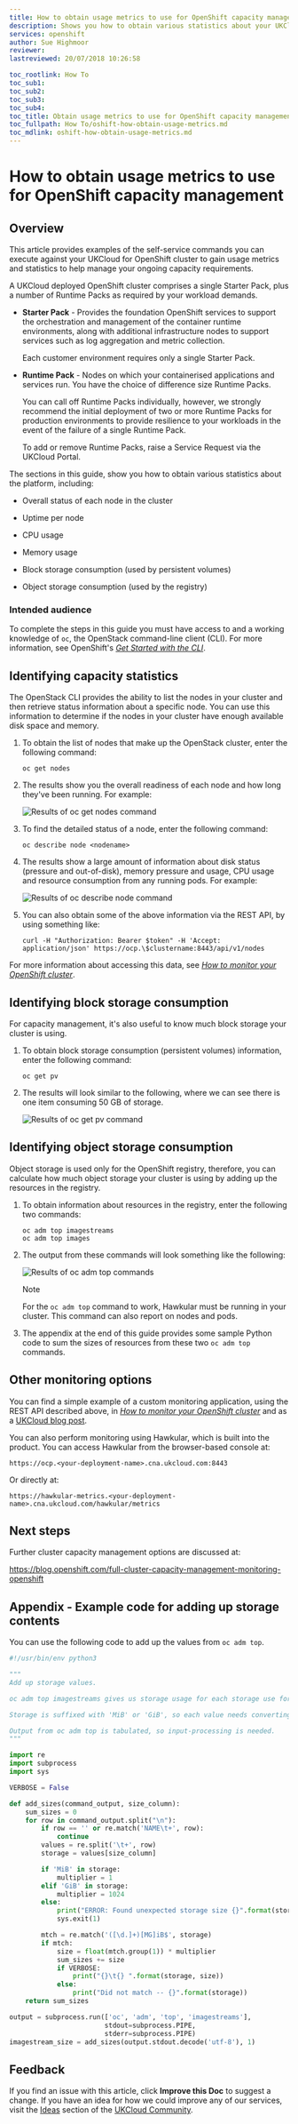 ```yaml
---
title: How to obtain usage metrics to use for OpenShift capacity management | UKCloud Ltd
description: Shows you how to obtain various statistics about your UKCloud for OpenShift cluster that you can use to help with capacity management
services: openshift
author: Sue Highmoor
reviewer:
lastreviewed: 20/07/2018 10:26:58

toc_rootlink: How To
toc_sub1:
toc_sub2:
toc_sub3:
toc_sub4:
toc_title: Obtain usage metrics to use for OpenShift capacity management
toc_fullpath: How To/oshift-how-obtain-usage-metrics.md
toc_mdlink: oshift-how-obtain-usage-metrics.md
---
```


# How to obtain usage metrics to use for OpenShift capacity management

## Overview

This article provides examples of the self-service commands you can execute against your UKCloud for OpenShift cluster to gain usage metrics and statistics to help manage your ongoing capacity requirements.

A UKCloud deployed OpenShift cluster comprises a single Starter Pack, plus a number of Runtime Packs as required by your workload demands.

- **Starter Pack** - Provides the foundation OpenShift services to support the orchestration and management of the container runtime environments, along with additional infrastructure nodes to support services such as log aggregation and metric collection.

    Each customer environment requires only a single Starter Pack.

- **Runtime Pack** - Nodes on which your containerised applications and services run. You have the choice of difference size Runtime Packs.

    You can call off Runtime Packs individually, however, we strongly recommend the initial deployment of two or more Runtime Packs for production environments to provide resilience to your workloads in the event of the failure of a single Runtime Pack.

    To add or remove Runtime Packs, raise a Service Request via the UKCloud Portal.

The sections in this guide, show you how to obtain various statistics about the platform, including:

- Overall status of each node in the cluster

- Uptime per node

- CPU usage

- Memory usage

- Block storage consumption (used by persistent volumes)

- Object storage consumption (used by the registry)

### Intended audience

To complete the steps in this guide you must have access to and a working knowledge of `oc`, the OpenStack command-line client (CLI). For more information, see OpenShift's [*Get Started with the CLI*](https://docs.openshift.com/container-platform/3.9/cli_reference/get_started_cli.html).

## Identifying capacity statistics

The OpenStack CLI provides the ability to list the nodes in your cluster and then retrieve status information about a specific node. You can use this information to determine if the nodes in your cluster have enough available disk space and memory.

1. To obtain the list of nodes that make up the OpenStack cluster, enter the following command:

       oc get nodes

2. The results show you the overall readiness of each node and how long they've been running. For example:

    ![Results of oc get nodes command](images/oshift-get-nodes.png)

3. To find the detailed status of a node, enter the following command:

       oc describe node <nodename>

4. The results show a large amount of information about disk status (pressure and out-of-disk), memory pressure and usage, CPU usage and resource consumption from any running pods. For example:

    ![Results of oc describe node command](images/oshift-desc-node.png)

5. You can also obtain some of the above information via the REST API, by using something like:

       curl -H "Authorization: Bearer $token" -H 'Accept: application/json' https://ocp.\$clustername:8443/api/v1/nodes

For more information about accessing this data, see [*How to monitor your OpenShift cluster*](oshift-how-monitor-cluster.md).

## Identifying block storage consumption

For capacity management, it's also useful to know much block storage your cluster is using.

1. To obtain block storage consumption (persistent volumes) information, enter the following command:

       oc get pv

2. The results will look similar to the following, where we can see there is one item consuming 50 GB of storage.

    ![Results of oc get pv command](images/oshift-get-pv.png)

## Identifying object storage consumption

Object storage is used only for the OpenShift registry, therefore, you can calculate how much object storage your cluster is using by adding up the resources in the registry.

1. To obtain information about resources in the registry, enter the following two commands:

       oc adm top imagestreams
       oc adm top images

2. The output from these commands will look something like the following:

    ![Results of oc adm top commands](images/oshift-adm-top.png)

    > [!NOTE]
    > For the `oc adm top` command to work, Hawkular must be running in your cluster. This command can also report on nodes and pods.

3. The appendix at the end of this guide provides some sample Python code to sum the sizes of resources from these two `oc adm top` commands.

## Other monitoring options

You can find a simple example of a custom monitoring application, using the REST API described above, in [*How to monitor your OpenShift cluster*](oshift-how-monitor-cluster.md) and as a [UKCloud blog post](https://ukcloud.com/hub/news/simple-openshift-monitoring/).

You can also perform monitoring using Hawkular, which is built into the product. You can access Hawkular from the browser-based console at:

`https://ocp.<your-deployment-name>.cna.ukcloud.com:8443`

Or directly at:

`https://hawkular-metrics.<your-deployment-name>.cna.ukcloud.com/hawkular/metrics`

## Next steps

Further cluster capacity management options are discussed at:

<https://blog.openshift.com/full-cluster-capacity-management-monitoring-openshift>

## Appendix - Example code for adding up storage contents

You can use the following code to add up the values from `oc adm top`.

``` python
#!/usr/bin/env python3

"""
Add up storage values.

oc adm top imagestreams gives us storage usage for each storage use for each imagestream, and oc adm top images gives us the same for images

Storage is suffixed with 'MiB' or 'GiB', so each value needs converting to a number before we can add them up.

Output from oc adm top is tabulated, so input-processing is needed.
"""

import re
import subprocess
import sys

VERBOSE = False

def add_sizes(command_output, size_column):
    sum_sizes = 0
    for row in command_output.split("\n"):
        if row == '' or re.match('NAME\t+', row):
            continue
        values = re.split('\t+', row)
        storage = values[size_column]

        if 'MiB' in storage:
            multiplier = 1
        elif 'GiB' in storage:
            multiplier = 1024
        else:
            print("ERROR: Found unexpected storage size {}".format(storage))
            sys.exit(1)

        mtch = re.match('([\d.]+)[MG]iB$', storage)
        if mtch:
            size = float(mtch.group(1)) * multiplier
            sum_sizes += size
            if VERBOSE:
                print("{}\t{} ".format(storage, size))
            else:
                print("Did not match -- {}".format(storage))
    return sum_sizes

output = subprocess.run(['oc', 'adm', 'top', 'imagestreams'],
                        stdout=subprocess.PIPE,
                        stderr=subprocess.PIPE) 
imagestream_size = add_sizes(output.stdout.decode('utf-8'), 1)
```

## Feedback

If you find an issue with this article, click **Improve this Doc** to suggest a change. If you have an idea for how we could improve any of our services, visit the [Ideas](https://community.ukcloud.com/ideas) section of the [UKCloud Community](https://community.ukcloud.com).
